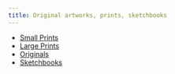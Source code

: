 ```yaml
---
title: Original artworks, prints, sketchbooks
---
```



* [Small Prints](https://{{site.url}}/small-prints)
* [Large Prints](https://{{site.url}}/large-prints)
* [Originals](https://{{site.url}}/originals)
* [Sketchbooks](https://{{site.url}}/sketchbooks)

